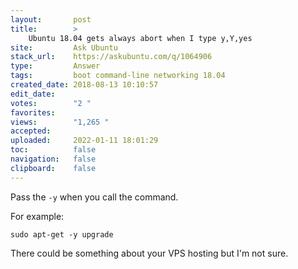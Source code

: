 ```yaml
---
layout:       post
title:        >
    Ubuntu 18.04 gets always abort when I type y,Y,yes
site:         Ask Ubuntu
stack_url:    https://askubuntu.com/q/1064906
type:         Answer
tags:         boot command-line networking 18.04
created_date: 2018-08-13 10:10:57
edit_date:    
votes:        "2 "
favorites:    
views:        "1,265 "
accepted:     
uploaded:     2022-01-11 18:01:29
toc:          false
navigation:   false
clipboard:    false
---
```


Pass the `-y` when you call the command.

For example:

``` 
sudo apt-get -y upgrade

```

There could be something about your VPS hosting but I'm not sure.
